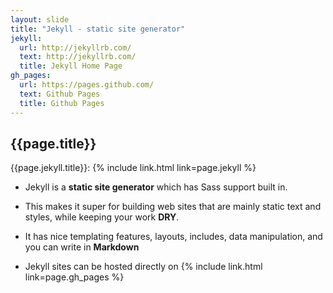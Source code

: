 ```yaml
---
layout: slide
title: "Jekyll - static site generator"
jekyll:
  url: http://jekyllrb.com/
  text: http://jekyllrb.com/
  title: Jekyll Home Page
gh_pages:
  url: https://pages.github.com/
  text: Github Pages
  title: Github Pages
---
```


## {{page.title}}


{{page.jekyll.title}}:
{% include link.html link=page.jekyll %}

* Jekyll is a **static site generator** which has Sass support built in.

* This makes it super for building web sites that are mainly static text and styles, while keeping your work **DRY**.

* It has nice templating features, layouts, includes, data
  manipulation, and you can write in **Markdown**

* Jekyll sites can be hosted directly on {% include link.html link=page.gh_pages %}
